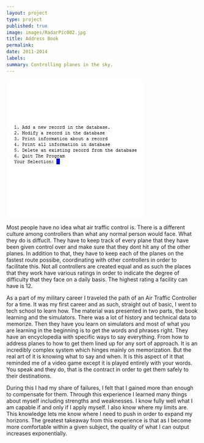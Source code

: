 ```yaml
---
layout: project
type: project
published: true
image: images/RadarPic002.jpg
title: Address Book
permalink: 
date: 2011-2014
labels:
summary: Controlling planes in the sky.
---
```


  <img class="ui tiny right spaced image" src="../images/ICS212CP1.jpg">

Most people have no idea what air traffic control is. There is a different culture among controllers than what any normal person would face. What they do is diffuclt. They have to keep track of every plane that they have been given control over and make sure that they dont hit any of the other planes. In addition to that, they have to keep each of the planes on the fastest route possibe, coordinating with other controllers in order to facilitate this. Not all controllers are created equal and as such the places that they work have various ratings in order to indicate the degree of difficulty that they face on a daily basis. The highest rating a facility can have is 12. 

As a part of my military career I traveled the path of an Air Traffic Controller for a time. It was my first career and as such, straight out of basic, I went to tech school to learn how. The material was presented in two parts, the book learning and the simulators. There was a lot of history and technical data to memorize. Then they have you learn on simulators and most of what you are learning in the beginning is to get the words and phrases right. They have an encyclopedia with specific ways to say everything. From how to address planes to how to get them lined up for any sort of approach. It is an incredibly complex system which hinges mainly on memorization. But the real art of it is knowing what to say and when. It is this aspect of it that reminded me of a video game except it is played entirely with your words. You speak and they do, that is the contract in order to get them safely to their destinations. 

During this I had my share of failures, I felt that I gained more than enough to compensate for them. Through this experience I learned many things about myself including strengths and weaknesses. I know fully well what I am capable if and only if I apply myself. I also know where my limits are. This knowledge lets me know where I need to push in order to expand my horizons. The greatest takeaway from this experience is that as I become more comfortable within a given subject, the quality of what I can output increases exponentially. 
